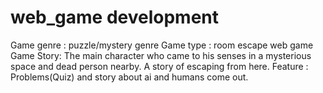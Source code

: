 # web_game development

Game genre :  puzzle/mystery genre
Game type : room escape web game 
Game Story: The main character who came to his senses in a mysterious space and dead person nearby. A story of escaping from here. 
Feature : Problems(Quiz) and story about ai and humans come out. 
